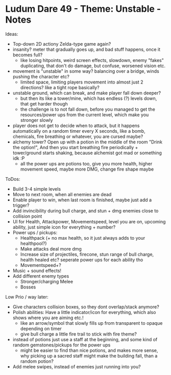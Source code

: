 # Ludum Dare 49 - Theme: Unstable - Notes

Ideas:
- Top-down 2D actiony Zelda-type game again?
- insanity? meter that gradually goes up, and bad stuff happens, once it becomes full?
	- like losing hitpoints, weird screen effects, slowdown, enemy "fakes" duplicating, that don't do damage, but confuse, worsened vision etc.
- movement is "unstable" in some way? balancing over a bridge, winds pushing the character etc?
	- limited space, limiting players movement into almost just 2 directions? like a tight rope basically?
- unstable ground, which can break, and make player fall down deeper?
	- but then its like a tower/mine, which has endless (?) levels down, that get harder though
	- the challenge is to not fall down, before you managed to get the resources/power ups from the current level, which make you stronger slowly
- player does not get to decide when to attack, but it happens automatically on a random timer every X seconds, like a bomb, chemicals, fire breathing or whatever, you are cursed maybe?
- alchemy tower? Open up with a potion in the middle of the room "Drink the option!", And then you start breathing fire periodically + tower/ground starts shaking, because alchemist got mad or something idk :P
	- all the power ups are potions too, give you more health, higher movement speed, maybe more DMG, change fire shape maybe
	
	

ToDos:
- Build 3-4 simple levels
- Move to next room, when all enemies are dead
- Enable player to win, when last room is finished, maybe just add a trigger?
- Add invincibility during bull charge, and stun + dmg enemies close to collision point
- UI for Health, Attackpower, Movementspeed, level you are on, upcoming ability, just simple icon for everything + number?
- Power ups / pickups:
	- Healthpack (+ no max health, so it just always adds to your healthpool?)
	- Make attacks deal more dmg
	- Increase size of projectiles, firecone, stun range of bull charge, health healed etc? seperate power ups for each ability tho
	- Movementspeed+?
- Music + sound effects!
- Add different enemy types
  - Stronger/charging Melee
  - Bosses

Low Prio / way later:
- Give characters collision boxes, so they dont overlap/stack anymore?
- Polish abilities: Have a little indicator/icon for everything, which also shows where you are aiming etc.!
	- like an arrow/symbol that slowly fills up from transparent to opaque depending on timer
	- give bull charge a little fire trail to stick with fire theme?
- instead of potions just use a staff at the beginning, and some kind of random gemstones/pickups for the power ups
	- might be easier to find than nice potions, and makes more sense, why picking up a sacred staff might make the building fall, than a random potion?
- Add melee swipes, instead of enemies just running into you?
